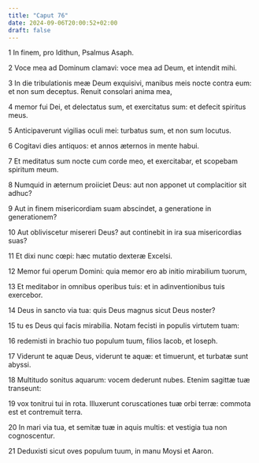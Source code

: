 ```yaml
---
title: "Caput 76"
date: 2024-09-06T20:00:52+02:00
draft: false
---
```



1 In finem, pro Idithun, Psalmus Asaph.

2 Voce mea ad Dominum clamavi: voce mea ad Deum, et intendit mihi.

3 In die tribulationis meæ Deum exquisivi, manibus meis nocte contra eum: et non sum deceptus. Renuit consolari anima mea,

4 memor fui Dei, et delectatus sum, et exercitatus sum: et defecit spiritus meus.

5 Anticipaverunt vigilias oculi mei: turbatus sum, et non sum locutus.

6 Cogitavi dies antiquos: et annos æternos in mente habui.

7 Et meditatus sum nocte cum corde meo, et exercitabar, et scopebam spiritum meum.

8 Numquid in æternum proiiciet Deus: aut non apponet ut complacitior sit adhuc?

9 Aut in finem misericordiam suam abscindet, a generatione in generationem?

10 Aut obliviscetur misereri Deus? aut continebit in ira sua misericordias suas?

11 Et dixi nunc cœpi: hæc mutatio dexteræ Excelsi.

12 Memor fui operum Domini: quia memor ero ab initio mirabilium tuorum,

13 Et meditabor in omnibus operibus tuis: et in adinventionibus tuis exercebor.

14 Deus in sancto via tua: quis Deus magnus sicut Deus noster?

15 tu es Deus qui facis mirabilia. Notam fecisti in populis virtutem tuam:

16 redemisti in brachio tuo populum tuum, filios Iacob, et Ioseph.

17 Viderunt te aquæ Deus, viderunt te aquæ: et timuerunt, et turbatæ sunt abyssi.

18 Multitudo sonitus aquarum: vocem dederunt nubes. Etenim sagittæ tuæ transeunt:

19 vox tonitrui tui in rota. Illuxerunt coruscationes tuæ orbi terræ: commota est et contremuit terra.

20 In mari via tua, et semitæ tuæ in aquis multis: et vestigia tua non cognoscentur.

21 Deduxisti sicut oves populum tuum, in manu Moysi et Aaron.

